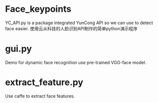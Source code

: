 # Face_keypoints                
YC_API.py is a package  integrated YunCong API so we can use to detect face easier. 
使用云从科技的人脸识别API制作的简单python演示程序   

# gui.py     
Demo for dynamic face recognition use pre-trained VGG-face model.   

# extract_feature.py      
Use caffe to extract face features.    

